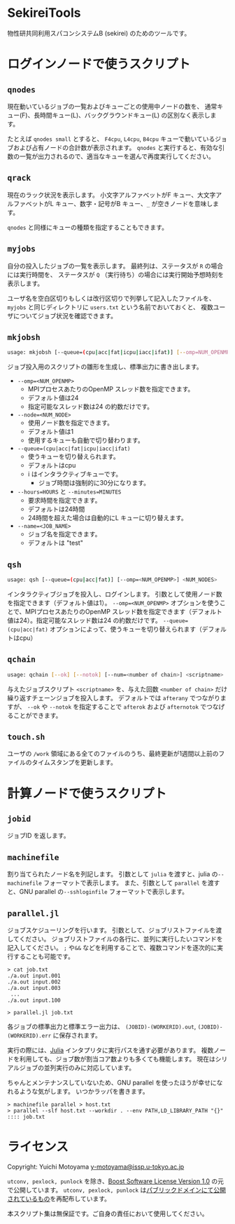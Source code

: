 # SekireiTools

物性研共同利用スパコンシステムB (sekirei) のためのツールです。

# ログインノードで使うスクリプト

## `qnodes`
現在動いているジョブの一覧およびキューごとの使用中ノードの数を、
通常キュー(F)、長時間キュー(L)、バックグラウンドキュー(L) の区別なく表示します。

たとえば `qnodes small` とすると、 `F4cpu`, `L4cpu`, `B4cpu` キューで動いているジョブおよび占有ノードの合計数が表示されます。
`qnodes` と実行すると、有効な引数の一覧が出力されるので、適当なキューを選んで再度実行してください。

## `qrack`
現在のラック状況を表示します。
小文字アルファベットがF キュー、大文字アルファベットがL キュー、数字・記号がB キュー、`_` が空きノードを意味します。

`qnodes` と同様にキューの種類を指定することもできます。

## `myjobs`
自分の投入したジョブの一覧を表示します。
最終列は、ステータスが `R` の場合には実行時間を、
ステータスが `Q` （実行待ち）の場合には実行開始予想時刻を表示します。

ユーザ名を空白区切りもしくは改行区切りで列挙して記入したファイルを、
`myjobs` と同じディレクトリに `users.txt` という名前でおいておくと、
複数ユーザについてジョブ状況を確認できます。

## `mkjobsh`
``` bash
usage: mkjobsh [--queue=(cpu|acc|fat|icpu|iacc|ifat)] [--omp=NUM_OPENMP] [--node=NUM_NODE] [--hours=HOURS] [--minutes=MINUTES] [--name=JOB_NAME]
```

ジョブ投入用のスクリプトの雛形を生成し、標準出力に書き出します。

- `--omp=<NUM_OPENMP>`
    - MPIプロセスあたりのOpenMP スレッド数を指定できます。
    - デフォルト値は24
    - 指定可能なスレッド数は24 の約数だけです。
- `--node=<NUM_NODE>`
    - 使用ノード数を指定できます。
    - デフォルト値は1
    - 使用するキューも自動で切り替わります。
- `--queue=(cpu|acc|fat|icpu|iacc|ifat)`
    - 使うキューを切り替えられます。
    - デフォルトはcpu
    - i はインタラクティブキューです。
        - ジョブ時間は強制的に30分になります。
- `--hours=HOURS` と `--minutes=MINUTES` 
    - 要求時間を指定できます。
    - デフォルトは24時間
    - 24時間を超えた場合は自動的にL キューに切り替えます。
- `--name=<JOB_NAME>`
    - ジョブ名を指定できます。
    - デフォルトは "test"

## `qsh`
``` bash
usage: qsh [--queue=(cpu|acc|fat)] [--omp=<NUM_OPENMP>] <NUM_NODES>
```

インタラクティブジョブを投入し、ログインします。
引数として使用ノード数を指定できます（デフォルト値は1）。
`--omp=<NUM_OPENMP>` オプションを使うことで、MPIプロセスあたりのOpenMP スレッド数を指定できます（デフォルト値は24）。指定可能なスレッド数は24 の約数だけです。
`--queue=(cpu|acc|fat)` オプションによって、使うキューを切り替えられます（デフォルトはcpu）

## `qchain`
``` bash
usage: qchain [--ok] [--notok] [--num=<number of chain>] <scriptname>
```

与えたジョブスクリプト `<scriptname>` を、与えた回数 `<number of chain>` だけ繰り返すチェーンジョブを投入します。
デフォルトでは `afterany` でつながりますが、 `--ok` や `--notok` を指定することで `afterok` および `afternotok` でつなげることができます。

## `touch.sh`
ユーザの `/work` 領域にある全てのファイルのうち、最終更新が1週間以上前のファイルのタイムスタンプを更新します。

# 計算ノードで使うスクリプト

## `jobid`
ジョブID を返します。

## `machinefile`
割り当てられたノード名を列記します。
引数として `julia` を渡すと、julia の`--machinefile` フォーマットで表示します。
また、引数として `parallel` を渡すと、GNU parallel の`--sshloginfile` フォーマットで表示します。

## `parallel.jl`
ジョブスケジューリングを行います。
引数として、ジョブリストファイルを渡してください。
ジョブリストファイルの各行に、並列に実行したいコマンドを記入してください。
`;` や`&&` などを利用することで、複数コマンドを逐次的に実行することも可能です。

```
> cat job.txt
./a.out input.001
./a.out input.002
./a.out input.003
 ...
./a.out input.100

> parallel.jl job.txt
```

各ジョブの標準出力と標準エラー出力は、 `(JOBID)-(WORKERID).out`, `(JOBID)-(WORKERID).err` に保存されます。

実行の際には、[Julia](http://julialang.org) インタプリタに実行パスを通す必要があります。
複数ノードを利用しても、ジョブ数が割当コア数よりも多くても機能します。
現在はシリアルジョブの並列実行のみに対応しています。

ちゃんとメンテナンスしていないため、GNU parallel を使ったほうが幸せになれるような気がします。
いつかラッパを書きます。

```
> machinefile parallel > host.txt
> parallel --slf host.txt --workdir . --env PATH,LD_LIBRARY_PATH "{}" :::: job.txt
```

# ライセンス
Copyright: Yuichi Motoyama y-motoyama@issp.u-tokyo.ac.jp

`utconv, pexlock, punlock` を除き、[Boost Software License Version 1.0](http://www.boost.org/LICENSE_1_0.txt) の元で公開しています。
`utconv, pexlock, punlock` は[パブリックドメインにて公開されているもの](https://github.com/ShellShoccar-jpn/misc-tools)を再配布しています。

本スクリプト集は無保証です。ご自身の責任において使用してください。
